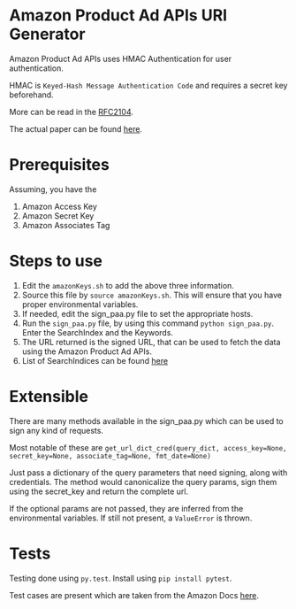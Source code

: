 Amazon Product Ad APIs URI Generator
===================================

Amazon Product Ad APIs uses HMAC Authentication for user authentication.

HMAC is `Keyed-Hash Message Authentication Code` and requires a secret key beforehand.

More can be read in the [RFC2104](https://tools.ietf.org/html/rfc2104).

The actual paper can be found [here](http://cseweb.ucsd.edu/~mihir/papers/kmd5.pdf).

Prerequisites
==============

Assuming, you have the

1. Amazon Access Key
2. Amazon Secret Key
3. Amazon Associates Tag

Steps to use
============

1. Edit the `amazonKeys.sh` to add the above three information.
2. Source this file by `source amazonKeys.sh`. This will ensure that you have proper environmental variables.
3. If needed, edit the sign_paa.py file to set the appropriate hosts.
4. Run the `sign_paa.py` file, by using this command `python sign_paa.py`. Enter the SearchIndex and the Keywords.
5. The URL returned is the signed URL, that can be used to fetch the data using the Amazon Product Ad APIs.
6. List of SearchIndices can be found [here](http://docs.aws.amazon.com/AWSECommerceService/latest/DG/localevalues.html)

Extensible
==========

There are many methods available in the sign_paa.py which can be used to sign any kind of requests.

Most notable of these are `get_url_dict_cred(query_dict, access_key=None, secret_key=None, associate_tag=None, fmt_date=None)`

Just pass a dictionary of the query parameters that need signing, along with credentials. The method would canonicalize the query params, sign them using the secret_key and return the complete url.

If the optional params are not passed, they are inferred from the environmental variables. If still not present, a `ValueError` is thrown.

Tests
=====

Testing done using `py.test`. Install using `pip install pytest`.

Test cases are present which are taken from the Amazon Docs [here](http://docs.aws.amazon.com/AWSECommerceService/latest/DG/rest-signature.html#rest_detailedexample).
